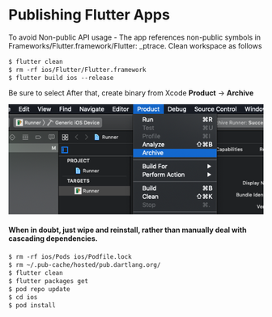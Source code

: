 # Publishing Flutter Apps

To avoid Non-public API usage - The app references non-public symbols in Frameworks/Flutter.framework/Flutter: _ptrace. Clean workspace as follows

    $ flutter clean
    $ rm -rf ios/Flutter/Flutter.framework
    $ flutter build ios --release
    
Be sure to select 
After that, create binary from Xcode **Product** -> **Archive**

![Product -> Archive](/assets/product_archive.png)

#### When in doubt, just wipe and reinstall, rather than manually deal with cascading dependencies.

    $ rm -rf ios/Pods ios/Podfile.lock
    $ rm ~/.pub-cache/hosted/pub.dartlang.org/
    $ flutter clean
    $ flutter packages get
    $ pod repo update
    $ cd ios
    $ pod install
 
